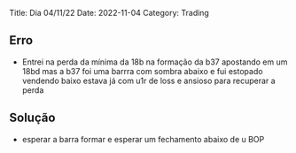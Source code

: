 Title: Dia 04/11/22
Date: 2022-11-04
Category: Trading


## Erro
* Entrei na perda da mínima da 18b na formação da b37 apostando em um 18bd  mas a b37 foi uma barrra com sombra abaixo e fui estopado vendendo baixo
estava já com u1r de loss e ansioso para recuperar a perda

## Solução

* esperar a barra formar e esperar um fechamento abaixo de u BOP
